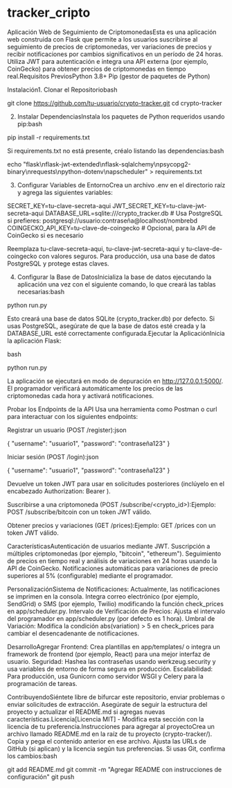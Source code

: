 # tracker_cripto
Aplicación Web de Seguimiento de CriptomonedasEsta es una aplicación web construida con Flask que permite a los usuarios suscribirse al seguimiento de precios de criptomonedas, ver variaciones de precios y recibir notificaciones por cambios significativos en un período de 24 horas. Utiliza JWT para autenticación e integra una API externa (por ejemplo, CoinGecko) para obtener precios de criptomonedas en tiempo real.Requisitos PreviosPython 3.8+
Pip (gestor de paquetes de Python)

Instalación1. Clonar el Repositoriobash

git clone https://github.com/tu-usuario/crypto-tracker.git
cd crypto-tracker

2. Instalar DependenciasInstala los paquetes de Python requeridos usando pip:bash

pip install -r requirements.txt

Si requirements.txt no está presente, créalo listando las dependencias:bash

echo "flask\nflask-jwt-extended\nflask-sqlalchemy\npsycopg2-binary\nrequests\npython-dotenv\napscheduler" > requirements.txt

3. Configurar Variables de EntornoCrea un archivo .env en el directorio raíz y agrega las siguientes variables:

SECRET_KEY=tu-clave-secreta-aqui
JWT_SECRET_KEY=tu-clave-jwt-secreta-aqui
DATABASE_URL=sqlite:///crypto_tracker.db  # Usa PostgreSQL si prefieres: postgresql://usuario:contraseña@localhost/nombrebd
COINGECKO_API_KEY=tu-clave-de-coingecko  # Opcional, para la API de CoinGecko si es necesario

Reemplaza tu-clave-secreta-aqui, tu-clave-jwt-secreta-aqui y tu-clave-de-coingecko con valores seguros.
Para producción, usa una base de datos PostgreSQL y protege estas claves.

4. Configurar la Base de DatosInicializa la base de datos ejecutando la aplicación una vez con el siguiente comando, lo que creará las tablas necesarias:bash

python run.py

Esto creará una base de datos SQLite (crypto_tracker.db) por defecto. Si usas PostgreSQL, asegúrate de que la base de datos esté creada y la DATABASE_URL esté correctamente configurada.Ejecutar la AplicaciónInicia la aplicación Flask:

bash

python run.py

La aplicación se ejecutará en modo de depuración en http://127.0.0.1:5000/.
El programador verificará automáticamente los precios de las criptomonedas cada hora y activará notificaciones.

Probar los Endpoints de la API
Usa una herramienta como Postman o curl para interactuar con los siguientes endpoints:

Registrar un usuario (POST /register):json

{
  "username": "usuario1",
  "password": "contraseña123"
}

Iniciar sesión (POST /login):json

{
  "username": "usuario1",
  "password": "contraseña123"
}

Devuelve un token JWT para usar en solicitudes posteriores (inclúyelo en el encabezado Authorization: Bearer <token>).

Suscribirse a una criptomoneda (POST /subscribe/<crypto_id>):Ejemplo: POST /subscribe/bitcoin con un token JWT válido.

Obtener precios y variaciones (GET /prices):Ejemplo: GET /prices con un token JWT válido.

CaracterísticasAutenticación de usuarios mediante JWT.
Suscripción a múltiples criptomonedas (por ejemplo, "bitcoin", "ethereum").
Seguimiento de precios en tiempo real y análisis de variaciones en 24 horas usando la API de CoinGecko.
Notificaciones automáticas para variaciones de precio superiores al 5% (configurable) mediante el programador.

PersonalizaciónSistema de Notificaciones: Actualmente, las notificaciones se imprimen en la consola. Integra correo electrónico (por ejemplo, SendGrid) o SMS (por ejemplo, Twilio) modificando la función check_prices en app/scheduler.py.
Intervalo de Verificación de Precios: Ajusta el intervalo del programador en app/scheduler.py (por defecto es 1 hora).
Umbral de Variación: Modifica la condición abs(variation) > 5 en check_prices para cambiar el desencadenante de notificaciones.

DesarrolloAgregar Frontend: Crea plantillas en app/templates/ o integra un framework de frontend (por ejemplo, React) para una mejor interfaz de usuario.
Seguridad: Hashea las contraseñas usando werkzeug.security y usa variables de entorno de forma segura en producción.
Escalabilidad: Para producción, usa Gunicorn como servidor WSGI y Celery para la programación de tareas.

ContribuyendoSiéntete libre de bifurcar este repositorio, enviar problemas o enviar solicitudes de extracción. Asegúrate de seguir la estructura del proyecto y actualizar el README.md si agregas nuevas características.Licencia[Licencia MIT] - Modifica esta sección con la licencia de tu preferencia.Instrucciones para agregar al proyectoCrea un archivo llamado README.md en la raíz de tu proyecto (crypto-tracker/).
Copia y pega el contenido anterior en ese archivo.
Ajusta las URLs de GitHub (si aplican) y la licencia según tus preferencias.
Si usas Git, confirma los cambios:bash

git add README.md
git commit -m "Agregar README con instrucciones de configuración"
git push

